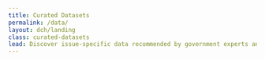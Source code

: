 ```yaml
---
title: Curated Datasets
permalink: /data/
layout: dch/landing
class: curated-datasets
lead: Discover issue-specific data recommended by government experts and test-driven by teams working to solve the nation’s biggest challenges.
---
```


